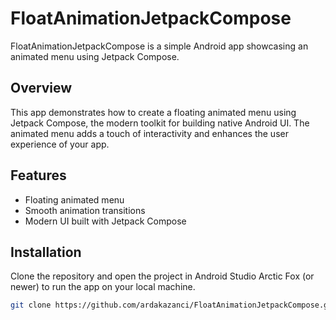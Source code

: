 # FloatAnimationJetpackCompose

FloatAnimationJetpackCompose is a simple Android app showcasing an animated menu using Jetpack Compose.

## Overview

This app demonstrates how to create a floating animated menu using Jetpack Compose, the modern toolkit for building native Android UI. The animated menu adds a touch of interactivity and enhances the user experience of your app.

## Features

- Floating animated menu
- Smooth animation transitions
- Modern UI built with Jetpack Compose

## Installation

Clone the repository and open the project in Android Studio Arctic Fox (or newer) to run the app on your local machine.

```bash
git clone https://github.com/ardakazanci/FloatAnimationJetpackCompose.git